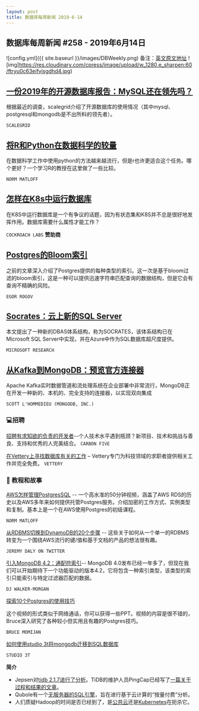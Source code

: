 ```yaml
---
layout: post
title: 数据库每周新闻 2019-6-14
---
```


## 数据库每周新闻 #258 - 2019年6月14日
![config.yml]({{ site.baseurl }}/images/DBWeekly.png)
备注：[英文原文地址](https://dbweekly.com/issues/258)
![img]https://res.cloudinary.com/cpress/image/upload/w_1280,e_sharpen:60/ftryu0c63eifvjsgdhd4.jpg)

## [一份2019年的开源数据库报告：MySQL还在领先吗？](https://scalegrid.io/blog/2019-open-source-database-report-top-databases-public-cloud-vs-on-premise-polyglot-persistence/)
根据最近的调查，scalegrid介绍了开源数据库的使用情况（其中mysql、postgresql和mongodb是不出所料的领先者）。

`SCALEGRID`

## [将R和Python在数据科学的较量](https://github.com/matloff/R-vs.-Python-for-Data-Science)
在数据科学工作中使用python的方法越来越流行，但是r也许更适合这个任务。哪个更好？一个学习R的教授在这里做了一些比较。

`NORM MATLOFF`

## [怎样在K8s中运行数据库](https://studio3t.com/knowledge-base/articles/import-sql-database-to-mongodb/?utm_source=cooper&utm_medium=newsletter&utm_campaign=may31)

在K8S中运行数据库是一个有争议的话题，因为有状态集和K8S并不总是很好地发挥作用。数据库需要什么属性才能工作？

`COCKROACH LABS` **赞助商**

## [Postgres的Bloom索引](https://habr.com/en/company/postgrespro/blog/452968/)
之前的文章深入介绍了Postgres提供的每种类型的索引。这一次是基于bloom过滤的bloom索引，这是一种可以提供迅速字符串匹配查询的数据结构，但是它会有查询不精确的风险。

`EGOR ROGOV`

## [Socrates：云上新的SQL Server](https://www.microsoft.com/en-us/research/publication/socrates-the-new-sql-server-in-the-cloud/)
本文提出了一种新的DBAS体系结构，称为SOCRATES，该体系结构已在Microsoft SQL Server中实现，并在Azure中作为SQL数据库超尺度提供。

`MICROSOFT RESEARCH`

## [从Kafka到MongoDB：预览官方连接器](https://www.mongodb.com/blog/post/kafka-is-coming--previewing-the-official-mongodb-connector-for-apache-kafka)

Apache Kafka实时数据管道和流处理系统在企业部署中非常流行，MongoDB正在开发一种新的、本机的、完全支持的连接器，以实现双向集成

`SCOTT L'HOMMEDIEU (MONGODB, INC.)`



### 💻招聘
[招聘有求知欲的负责的开发者](https://www.keyvalues.com/carbon-five)--个人技术水平遇到瓶颈？新项目、技术和挑战与善良、支持和优秀的人完美结合。
`CARBON FIVE`

[在Vettery上寻找数据库有关的工作](https://www.vettery.com/tech?utm_source=newsletter&utm_medium=cooper-dbweekly&utm_term=tech&utm_content=grouped&utm_campaign=ad-88878) – Vettery专门为科技领域的求职者提供相关工作并完全免费。
`VETTERY`

### 📒 教程和故事

[AWS怎样管理PostgresSQL](https://www.youtube.com/watch?v=hdQ-geGBsq4) -- 一个高水准的50分钟视频，涵盖了AWS RDS的历史以及AWS多年来如何提供托管Postgres服务。介绍加密的工作方式、实例类型和复制。基本上是一个在AWS使用Postgres的初级课程。

`NORM MATLOFF`

[从RDBMS切换到DynamoDB的20个步骤](https://twitter.com/jeremy_daly/status/1137002244157710336) -- 这些关于如何从一个单一的RDBMS转变为一个围绕AWS流行的键/值和基于文档的产品的想法很有趣。

`JEREMY DALY ON TWITTER`



[引入MongoDB 4.2：通配符索引](https://www.mongodb.com/blog/post/coming-in-mongodb-42--1-wildcard-indexes)-- MongoDB 4.0发布已经一年多了，但现在我们可以开始期待下一个功能驱动的版本4.2，它将包含一种索引类型，该类型的索引只能索引与特定过滤器匹配的数据。

`DJ WALKER-MORGAN`



[探索10个Postgres的使用技巧](https://www.youtube.com/watch?v=vFq9Yg8a3CE) 

 这个视频的形式类似于网络通话，你可以获得一些PPT。视频的内容是很不错的，Bruce深入研究了各种较小但实用且有趣的Postgres技巧。

`BRUCE MOMIJAN`



[如何使用studio 3t将mongodb迁移到SQL数据库](https://www.youtube.com/watch?v=yt8TdNPDvfY)

`STUDIO 3T`



**简介**

- Jepsen对[tidb 2.1.7进行了分析](https://jepsen.io/analyses/tidb-2.1.7)。TiDB的维护人员PingCap已经写了[一篇关于过程和结果的文章](https://jepsen.io/analyses/tidb-2.1.7)。
- Qubole有一个[无服务器的SQL引擎](https://www.datanami.com/2019/06/13/serverless-sql-engine-targets-cloud-analytics/)，旨在进行基于云计算的“按量付费”分析。
- 人们质疑Hadoop的时间是否已经到了，是[公共云](https://www.nextplatform.com/2019/06/06/have-the-public-clouds-killed-hadoop/)还是[Kubernetes](https://www.bmc.com/blogs/hadoop-cloud-native-kubernetes/)在扼杀它。